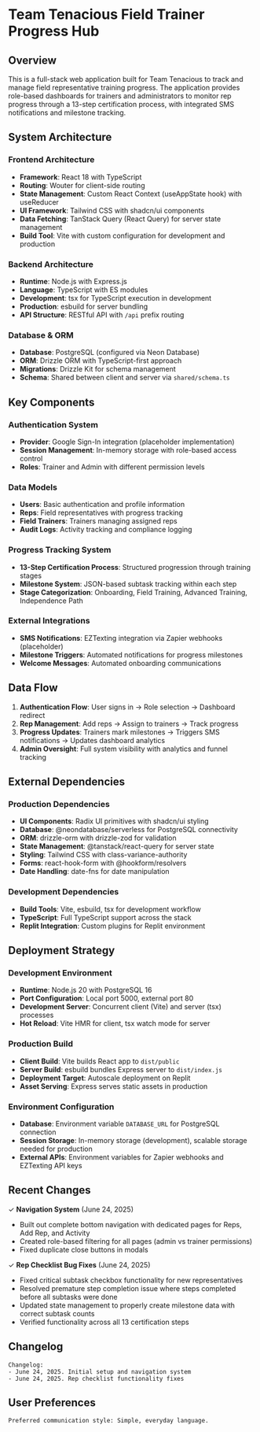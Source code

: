# Team Tenacious Field Trainer Progress Hub

## Overview

This is a full-stack web application built for Team Tenacious to track and manage field representative training progress. The application provides role-based dashboards for trainers and administrators to monitor rep progress through a 13-step certification process, with integrated SMS notifications and milestone tracking.

## System Architecture

### Frontend Architecture
- **Framework**: React 18 with TypeScript
- **Routing**: Wouter for client-side routing
- **State Management**: Custom React Context (useAppState hook) with useReducer
- **UI Framework**: Tailwind CSS with shadcn/ui components
- **Data Fetching**: TanStack Query (React Query) for server state management
- **Build Tool**: Vite with custom configuration for development and production

### Backend Architecture
- **Runtime**: Node.js with Express.js
- **Language**: TypeScript with ES modules
- **Development**: tsx for TypeScript execution in development
- **Production**: esbuild for server bundling
- **API Structure**: RESTful API with `/api` prefix routing

### Database & ORM
- **Database**: PostgreSQL (configured via Neon Database)
- **ORM**: Drizzle ORM with TypeScript-first approach
- **Migrations**: Drizzle Kit for schema management
- **Schema**: Shared between client and server via `shared/schema.ts`

## Key Components

### Authentication System
- **Provider**: Google Sign-In integration (placeholder implementation)
- **Session Management**: In-memory storage with role-based access control
- **Roles**: Trainer and Admin with different permission levels

### Data Models
- **Users**: Basic authentication and profile information
- **Reps**: Field representatives with progress tracking
- **Field Trainers**: Trainers managing assigned reps
- **Audit Logs**: Activity tracking and compliance logging

### Progress Tracking System
- **13-Step Certification Process**: Structured progression through training stages
- **Milestone System**: JSON-based subtask tracking within each step
- **Stage Categorization**: Onboarding, Field Training, Advanced Training, Independence Path

### External Integrations
- **SMS Notifications**: EZTexting integration via Zapier webhooks (placeholder)
- **Milestone Triggers**: Automated notifications for progress milestones
- **Welcome Messages**: Automated onboarding communications

## Data Flow

1. **Authentication Flow**: User signs in → Role selection → Dashboard redirect
2. **Rep Management**: Add reps → Assign to trainers → Track progress
3. **Progress Updates**: Trainers mark milestones → Triggers SMS notifications → Updates dashboard analytics
4. **Admin Oversight**: Full system visibility with analytics and funnel tracking

## External Dependencies

### Production Dependencies
- **UI Components**: Radix UI primitives with shadcn/ui styling
- **Database**: @neondatabase/serverless for PostgreSQL connectivity
- **ORM**: drizzle-orm with drizzle-zod for validation
- **State Management**: @tanstack/react-query for server state
- **Styling**: Tailwind CSS with class-variance-authority
- **Forms**: react-hook-form with @hookform/resolvers
- **Date Handling**: date-fns for date manipulation

### Development Dependencies
- **Build Tools**: Vite, esbuild, tsx for development workflow
- **TypeScript**: Full TypeScript support across the stack
- **Replit Integration**: Custom plugins for Replit environment

## Deployment Strategy

### Development Environment
- **Runtime**: Node.js 20 with PostgreSQL 16
- **Port Configuration**: Local port 5000, external port 80
- **Development Server**: Concurrent client (Vite) and server (tsx) processes
- **Hot Reload**: Vite HMR for client, tsx watch mode for server

### Production Build
- **Client Build**: Vite builds React app to `dist/public`
- **Server Build**: esbuild bundles Express server to `dist/index.js`
- **Deployment Target**: Autoscale deployment on Replit
- **Asset Serving**: Express serves static assets in production

### Environment Configuration
- **Database**: Environment variable `DATABASE_URL` for PostgreSQL connection
- **Session Storage**: In-memory storage (development), scalable storage needed for production
- **External APIs**: Environment variables for Zapier webhooks and EZTexting API keys

## Recent Changes

✓ **Navigation System** (June 24, 2025)
- Built out complete bottom navigation with dedicated pages for Reps, Add Rep, and Activity
- Created role-based filtering for all pages (admin vs trainer permissions)
- Fixed duplicate close buttons in modals

✓ **Rep Checklist Bug Fixes** (June 24, 2025)
- Fixed critical subtask checkbox functionality for new representatives
- Resolved premature step completion issue where steps completed before all subtasks were done
- Updated state management to properly create milestone data with correct subtask counts
- Verified functionality across all 13 certification steps

## Changelog

```
Changelog:
- June 24, 2025. Initial setup and navigation system
- June 24, 2025. Rep checklist functionality fixes
```

## User Preferences

```
Preferred communication style: Simple, everyday language.
```